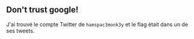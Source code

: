 ## Don't trust google!

J'ai trouvé le compte Twitter de `hamspac3monk3y` et le flag était dans un de ses tweets.